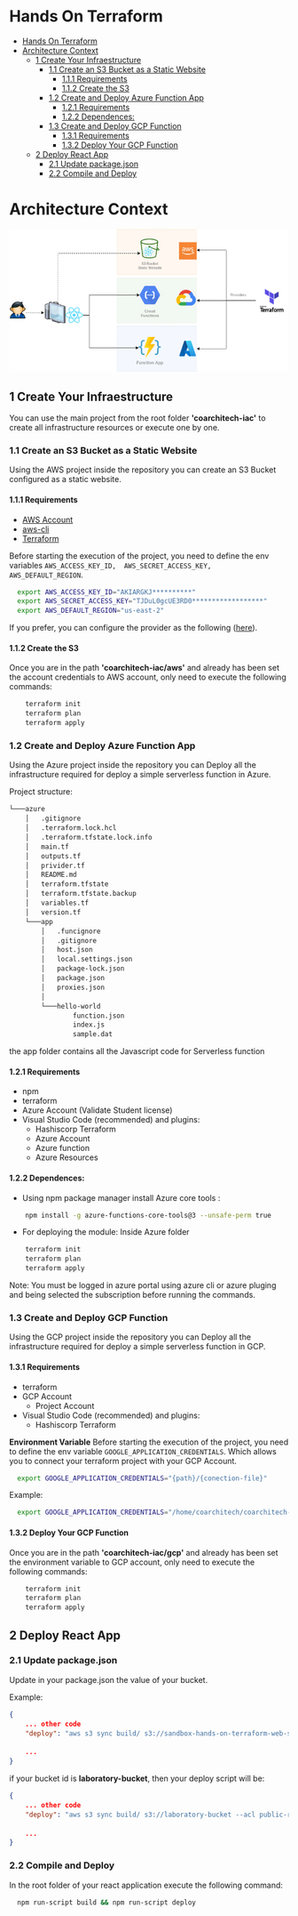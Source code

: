 # Hands On Terraform 


- [Hands On Terraform](#hands-on-terraform)
- [Architecture Context](#architecture-context)
  - [1 Create Your Infraestructure](#1-create-your-infraestructure)
    - [1.1 Create an S3 Bucket as a Static Website](#11-create-an-s3-bucket-as-a-static-website)
      - [1.1.1 Requirements](#111-requirements)
      - [1.1.2 Create the S3](#112-create-the-s3)
    - [1.2 Create and Deploy Azure Function App](#12-create-and-deploy-azure-function-app)
      - [1.2.1 Requirements](#121-requirements)
      - [1.2.2 Dependences:](#122-dependences)
    - [1.3 Create and Deploy GCP Function](#13-create-and-deploy-gcp-function)
      - [1.3.1 Requirements](#131-requirements)
      - [1.3.2 Deploy Your GCP Function](#132-deploy-your-gcp-function)
  - [2 Deploy React App](#2-deploy-react-app)
    - [2.1 Update package.json](#21-update-packagejson)
    - [2.2 Compile and Deploy](#22-compile-and-deploy)


# Architecture Context

![Multicloud Terraform Provisioning](img/Coarchitech-HandsOnTerraform-v1.0.0.png "Multicloud Terraform Provisioning")


## 1 Create Your Infraestructure

You can use the main project from the root folder **'coarchitech-iac'** to create all infrastructure resources or execute one by one.

### 1.1 Create an S3 Bucket as a Static Website

Using the AWS project inside the repository you can create an S3 Bucket configured as a static website. 

#### 1.1.1 Requirements

- [AWS Account](https://aws.amazon.com/console/)
- [aws-cli](https://aws.amazon.com/cli/)
- [Terraform](https://www.terraform.io/downloads.html)


Before starting the execution of the project, you need to define the env variables  `AWS_ACCESS_KEY_ID,  AWS_SECRET_ACCESS_KEY, AWS_DEFAULT_REGION`.

```bash
  export AWS_ACCESS_KEY_ID="AKIARGKJ**********"
  export AWS_SECRET_ACCESS_KEY="TJDuL0gcUE3RD0******************"
  export AWS_DEFAULT_REGION="us-east-2"
```

If you prefer, you can configure the provider as the following ([here](https://registry.terraform.io/providers/hashicorp/aws/latest/docs)).

#### 1.1.2 Create the S3

Once you are in the path **'coarchitech-iac/aws'** and already has been set the account credentials to AWS account, only need to execute the following commands:

```bash
    terraform init
    terraform plan
    terraform apply
```

### 1.2 Create and Deploy Azure Function App

Using the Azure project inside the repository you can Deploy all the infrastructure required for deploy a simple serverless function in Azure.

Project structure:

```bash
└───azure
    │   .gitignore
    │   .terraform.lock.hcl
    │   .terraform.tfstate.lock.info
    │   main.tf
    │   outputs.tf
    │   privider.tf
    │   README.md
    │   terraform.tfstate
    │   terraform.tfstate.backup
    │   variables.tf
    │   version.tf
    └───app
        │   .funcignore
        │   .gitignore
        │   host.json
        │   local.settings.json
        │   package-lock.json
        │   package.json
        │   proxies.json
        │
        └───hello-world
                function.json
                index.js
                sample.dat
```
the app folder contains all the Javascript code for Serverless function
#### 1.2.1 Requirements
- npm
- terraform
- Azure Account (Validate Student license)
- Visual Studio Code (recommended) and plugins:
    - Hashiscorp Terraform
    - Azure Account
    - Azure function
    - Azure Resources
#### 1.2.2 Dependences:
- Using npm package manager install Azure core tools :

```bash
    npm install -g azure-functions-core-tools@3 --unsafe-perm true

```
- For deploying the module:
Inside Azure folder
```bash
    terraform init
    terraform plan
    terraform apply
```

Note: You must be logged in azure portal using azure cli or azure pluging and being selected the subscription before running the commands.

### 1.3 Create and Deploy GCP Function

Using the GCP project inside the repository you can Deploy all the infrastructure required for deploy a simple serverless function in GCP. 

#### 1.3.1 Requirements
- terraform
- GCP Account 
  - Project Account
- Visual Studio Code (recommended) and plugins:
    - Hashiscorp Terraform   

**Environment Variable**
Before starting the execution of the project, you need to define the env variable  `GOOGLE_APPLICATION_CREDENTIALS`. Which allows you to connect your terraform project with your GCP Account. 

```bash
  export GOOGLE_APPLICATION_CREDENTIALS="{path}/{conection-file}"
```
Example:

```bash
  export GOOGLE_APPLICATION_CREDENTIALS="/home/coarchitech/coarchitech-key.json"
```


#### 1.3.2 Deploy Your GCP Function

Once you are in the path **'coarchitech-iac/gcp'** and already has been set the environment variable to GCP account, only need to execute the following commands:

```bash
    terraform init
    terraform plan
    terraform apply
```

## 2 Deploy React App

### 2.1 Update package.json

Update in your package.json the value of your bucket. 

Example: 

```json
{
    ... other code
    "deploy": "aws s3 sync build/ s3://sandbox-hands-on-terraform-web-s3 --acl public-read"

    ...
}
```
if your bucket id is **laboratory-bucket**, then your deploy script will be:

```json
{
    ... other code
    "deploy": "aws s3 sync build/ s3://laboratory-bucket --acl public-read"

    ...
}
```

### 2.2 Compile and Deploy

In the root folder of your react application execute the following command: 

```bash
  npm run-script build && npm run-script deploy
```




